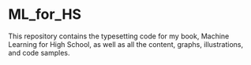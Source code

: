 # ML_for_HS
This repository contains the typesetting code for my book, Machine Learning for High School, as well as all the content, graphs, illustrations, and code samples.

